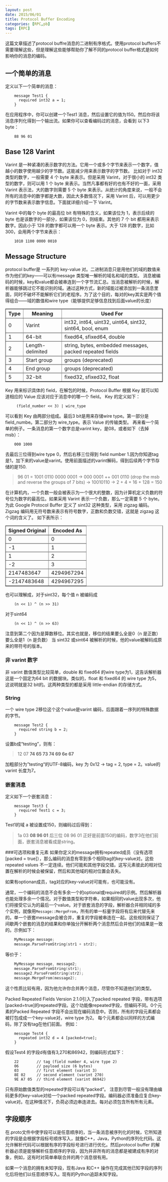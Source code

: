 ```yaml
---
layout: post
date: 2015/06/01
title: Protocol Buffer Encoding
categories: [RPC,pb]
tags: [RPC]
---
```


这篇文章描述了protocol buffre消息的二进制有序格式。使用protocol buffers不需要理解这些，但是理解这些能够帮助你了解不同的protocol buffer格式是如何影响你的消息的编码。
<!--more-->
## 一个简单的消息

定义以下一个简单的消息：
```
	message Test1 {
	  required int32 a = 1;
	}
```
在应用程序中，你可以创建一个Test1 消息，然后设置它的值为150。然后你将该消息序列化得到一个输出流。如果你可以查看编码过的消息，会看到 以下3 byte：
```
	88 96 01
```
## Base 128 Varint
Varint 是一种紧凑的表示数字的方法。它用一个或多个字节来表示一个数字，值越小的数字使用越少的字节数。这能减少用来表示数字的字节数。
比如对于 int32 类型的数字，一般需要 4 个 byte 来表示。但是采用 Varint，对于很小的 int32 类型的数字，则可以用 1 个 byte 来表示。当然凡事都有好的也有不好的一面，采用 Varint 表示法，大的数字则需要 5 个 byte 来表示。从统计的角度来说，一般不会所有的消息中的数字都是大数，因此大多数情况下，采用 Varint 后，可以用更少的字节数来表示数字信息。下面就详细介绍一下 Varint。

Varint 中的每个 byte 的最高位 bit 有特殊的含义，如果该位为 1，表示后续的 byte 也是该数字的一部分，如果该位为 0，则结束。其他的 7 个 bit 都用来表示数字。因此小于 128 的数字都可以用一个 byte 表示。大于 128 的数字，比如 300，会用两个字节来表示：
```
	1010 1100 0000 0010
```
## Message Structure
protocol buffer是 一系列的 key-value 对。二进制消息只是用他们的域的数值来作为他们的key——可以有message 类型唯一解析的域名和域的类型。
消息被编码的时候，key和value都会被串连到一个字节流汇总。当消息被解析的时候，解析器能够跳过它不能识别的域。通过这种方式，新的域能过被添加到一条消息里面，同时不破坏不能解析它们的老程序。为了这个目的，每对的key其实是两个值得组合——域的数值和wire type（能够提供足够信息找到后面value的长度）

<div class="devsite-table-wrapper"><table width="50%" border="1">
<tbody><tr><th>Type</th><th>Meaning</th><th>Used For</th></tr>
<tr><td>0</td><td>Varint</td><td>int32, int64, uint32, uint64, sint32, sint64, bool, enum</td></tr><tr>
</tr><tr><td>1</td><td>64-bit</td><td>fixed64, sfixed64, double</td></tr><tr>
</tr><tr><td>2</td><td>Length-delimited</td><td>string, bytes, embedded messages, packed repeated fields</td></tr><tr>
</tr><tr><td>3</td><td>Start group</td><td>groups (deprecated)</td></tr><tr>
</tr><tr><td>4</td><td>End group</td><td>groups (deprecated)</td></tr><tr>
</tr><tr><td>5</td><td>32-bit</td><td>fixed32, sfixed32, float</td></tr><tr>
</tr></tbody></table></div>

Key 用来标识具体的 field，在解包的时候，Protocol Buffer 根据 Key 就可以知道相应的 Value 应该对应于消息中的哪一个 field。
Key 的定义如下：
```
	 (field_number << 3) | wire_type
```
可以看到 Key 由两部分组成。最后3 bit是用来存储wire type。第一部分是 field_numbe。第二部分为 wire_type。表示 Value 的传输类型。
再来看一个简单的例子。一条消息的第一个数字总是varint key，是08，或者如下（去掉msb）：
```
	000 1000
```
去最后三位得到wire type 0，然后右移三位得到 field number 1.因为你知道tag是1，加下来的value是varint。使用前面描述的varint解码，得到后续两个字节存储的是150.

>96 01 = 1001 0110  0000 0001
       → 000 0001  ++  001 0110 (drop the msb and reverse the groups of 7 bits)
       → 10010110
       → 2 + 4 + 16 + 128 = 150

在计算机内，一个负数一般会被表示为一个很大的整数，因为计算机定义负数的符号位为数字的最高位。如果采用 Varint 表示一个负数，那么一定需要 5 个 byte。为此 Google Protocol Buffer 定义了 sint32 这种类型，采用 zigzag 编码。
Zigzag 编码用无符号数来表示有符号数字，正数和负数交错，这就是 zigzag 这个词的含义了。
如下表所示：

<div class="devsite-table-wrapper"><table width="50%" border="1">
<tbody><tr><th>Signed Original</th><th>Encoded As</th></tr>
<tr><td>0</td><td>0</td></tr><tr>
</tr><tr><td>-1</td><td>1</td></tr><tr>
</tr><tr><td>1</td><td>2</td></tr><tr>
</tr><tr><td>-2</td><td>3</td></tr><tr>
</tr><tr><td>2147483647</td><td>4294967294</td></tr><tr>
</tr><tr><td>-2147483648</td><td>4294967295</td></tr><tr>
</tr></tbody></table></div>

也可以理解成，对于sint32，每个值 n 被编码成
```
	(n << 1) ^ (n >> 31)
```
对于sint64
```	
	(n << 1) ^ (n >> 63)
```
 注意到第二个因为是算数移位。其实也就是，移位的结果要么全是0（n 是正数）要么全是1（n 是负数）
当 sint32 或sint64 被解析的时候，他的value被解码成原来的带符号的版本。

### 非 varint 数字
非 varint 数值类型比较简单，double 和 fixed64 的wire type为1，这告诉解析器这是一个固定为64 bit 的数据块。类似的，float 和 fixed64 的 wire type 为5，这说明就是32 bit的。这两种类型的都是采用 little-endian 的存储方式。

### String
一个 wire type 2移位这个这个value是varint 编码，后面跟着一序列的特殊数据的字节。
```
	message Test2 {
	  required string b = 2;
	}
```
设置b成“testing”，则有：

>12 07 **74 65 73 74 69 6e 67**

加粗部分为”testing“的UTF-8编码，key 为 0x12 → tag = 2, type = 2。value的 varint 长度为7。

### 嵌套消息
定义如下一个嵌套消息：
```
	message Test3 {
	  required Test1 c = 3;
	}
```
Test1的域 a 被设置成150，则编码过后得到：
> 1a 03 **08 96 01**
后三位 08 96 01 正好是前面150的编码，数字3在他们前面，嵌套消息被看成是string。

###可选项和重复元素
如果你定义的message拥有repeated成员（没有选项[packed = true]），那么编码的消息有零到多个相同tag的key-value对。这些repeated values 不一定连续。他们可能和其他字段交错。这写元素彼此的相对位置在解析的时候会被保留，然后和其他域的相对位置会丢失。

如果有optionan成员，tag对应的key-value对可能有，也可能没有。

通常，一个编码的消息不会有多余一个的optional或required的示例。然后解析器也能处理多余一个情况。对于数值类型和字符串，如果相同的value出现多次，他们将接受它认为的最后一个value。对于嵌套消息的字段，解析器合并相同域的多个实例，就像用`Message::MergeFrom`，所有的单一标量字段将有后来代替先来的。单一个嵌套message会被合并，重复的字段被串连在一起。这些规则保证了间歇两个嵌套的消息的结果和你单独分开解析两个消息然后合并他们的结果是一致的。示例如下：
```c++
	MyMessage message;
	message.ParseFromString(str1 + str2);
```
等价于：
```c++
	MyMessage message, message2;
	message.ParseFromString(str1);
	message2.ParseFromString(str2);
	message.MergeFrom(message2);
```
这个性质比较有用，因为他允许你合并两个消息，尽管你不知道他们的类型。

Packed Repeated Fields
Version 2.1.0引入了packed repeated 字段，带有选项[packed=true]的repeated字段。这个功能像repeated字段，但编码不同。0个元素的Packed Repeated  字段不会出现在编码消息中。否则，所有的字段元素都会被打包成成一个key-value对，wire type 为2。 每个元素都会以同样的方式编码，除了没有tag在他们前面。
例如：
```
	message Test4 {
	  repeated int32 d = 4 [packed=true];
	}
```
假设Test4 的字段d有值有3,270和86942，则编码形式如下：
```
	22        // tag (field number 4, wire type 2)
	06        // payload size (6 bytes)
	03        // first element (varint 3)
	8E 02     // second element (varint 270)
	9E A7 05  // third element (varint 86942)
```
只有原始数值类型的repeated字段可以有“packed”。
注意到尽管一般没有理由编码更多的key-value对给一个packed repeated字段。编码器必须准备应复合key-value对。在这种情况下，负荷必须边串连进去。每对必须包含所有所有元素。

## 字段顺序
在.proto文件中使字段可以是任意顺序的，当一条消息被序列化的时候，它所知道的字段是会根据字段标号顺序写入，就像C++，Java，Python的序列化代码。这允许解析代码可以根据有序的字段标号进行进行优化。然后protocol buffer 的解析器必须是能够解析任意顺序的字段，因为并非所有的消息都是被建成有序的对象，例如，这有时对简单串联合并的两个消息很有用。

如果一个消息的拥有未知字段，现有Java 和C++ 操作在完成其他已知字段的序列化后将他们以任意顺序写入。现有的Python追踪未知字段。